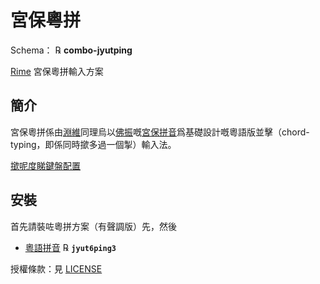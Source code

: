 # 宮保粵拼

Schema： ℞ **combo-jyutping**

[Rime](https://rime.im) 宮保粵拼輸入方案

## 簡介

宮保粵拼係由[淵維](https://github.com/vatnid)同理烏以[佛振](https://github.com/lotem)嘅[宮保拼音](https://github.com/rime/home/wiki/ComboPinyin)爲基礎設計嘅粵語版並擊（chord-typing，即係同時撳多過一個掣）輸入法。

[撳呢度睇鍵盤配置](https://github.com/vatnid/combo_jyutping/blob/master/layout.png)

## 安裝

首先請裝咗粵拼方案（有聲調版）先，然後

  - [粵語拼音](https://github.com/rime/rime-cantonese) ℞ **`jyut6ping3`**

授權條款：見 [LICENSE](LICENSE)
